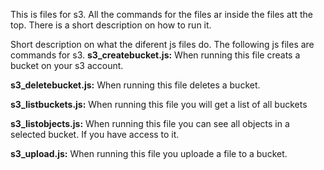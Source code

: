 This is files for s3.
All the commands for the files ar inside the files att the top. There is a short description on how to run it.


Short description on what the diferent js files do. The following js files are commands for s3.
**s3_createbucket.js:**
When running this file creats a bucket on your s3 account.

**s3_deletebucket.js:**
When running this file deletes a bucket. 

**s3_listbuckets.js:**
When running this file you will get a list of all buckets

**s3_listobjects.js:**
When running this file you can see all objects in a selected bucket. If you have access to it.

**s3_upload.js:**
When running this file you uploade a file to a bucket.
